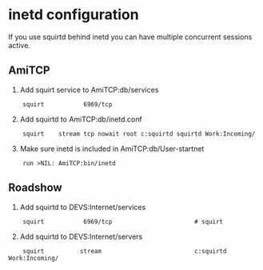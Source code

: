 # inetd configuration

If you use squirtd behind inetd you can have multiple concurrent sessions active.

## AmiTCP

1. Add squirt service to AmiTCP:db/services
```
    squirt           6969/tcp
```    
2. Add squirtd to AmiTCP:db/inetd.conf
```
    squirt    stream tcp nowait root c:squirtd squirtd Work:Incoming/
```    
3. Make sure inetd is included in AmiTCP:db/User-startnet
```
    run >NIL: AmiTCP:bin/inetd   
```

## Roadshow

1. Add squirtd to DEVS:Internet/services
```
    squirt           6969/tcp                       # squirt
```
2. Add squirtd to DEVS:Internet/servers
```
    squirt          stream                          c:squirtd Work:Incoming/
```

   
    

